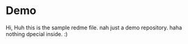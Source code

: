 # Demo

Hi, Huh this is the sample redme file.
nah just a demo repository.
haha nothing dpecial inside. :)
